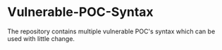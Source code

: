 # Vulnerable-POC-Syntax
The repository contains multiple vulnerable POC's syntax which can be used with little change.
